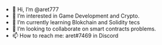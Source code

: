 - 👋 Hi, I’m @aret777
- 👀 I’m interested in Game Development and Crypto.
- 🌱 I’m currently learning Blokchain and Solidity tecs
- 💞️ I’m looking to collaborate on smart contracts problems.
- 📫 How to reach me: aret#7469 in Discord

<!---
aret777/aret777 is a ✨ special ✨ repository because its `README.md` (this file) appears on your GitHub profile.
You can click the Preview link to take a look at your changes.
--->
